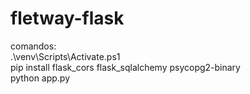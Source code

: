 # fletway-flask
comandos:<br>
.\venv\Scripts\Activate.ps1	<br>
pip install flask_cors flask_sqlalchemy psycopg2-binary<br>
python app.py<br>
